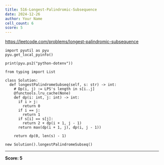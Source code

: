 ```yaml
---
title: 516-Longest-Palindromic-Subsequence
date: 2024-12-26
author: Your Name
cell_count: 6
score: 5
---
```


https://leetcode.com/problems/longest-palindromic-subsequence


```
import pyutil as pyu
pyu.get_local_pyinfo()
```


```
print(pyu.ps2("python-dotenv"))
```


```
from typing import List
```


```
class Solution:
  def longestPalindromeSubseq(self, s: str) -> int:
    # Dp(i, j) := LPS's length in s[i..j]
    @functools.lru_cache(None)
    def dp(i: int, j: int) -> int:
      if i > j:
        return 0
      if i == j:
        return 1
      if s[i] == s[j]:
        return 2 + dp(i + 1, j - 1)
      return max(dp(i + 1, j), dp(i, j - 1))

    return dp(0, len(s) - 1)
```


```
new Solution().longestPalindromeSubseq()
```


---
**Score: 5**